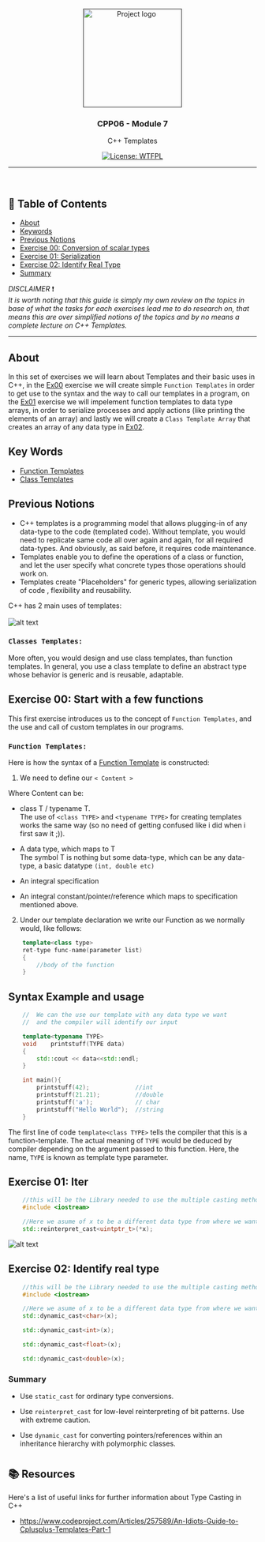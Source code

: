 <p align="center">
  <a href="" rel="noopener">
 <img width=200px height=200px src="https://raw.githubusercontent.com/isocpp/logos/master/cpp_logo.png" alt="Project logo"></a>
</p>

<h3 align="center">CPP06 - Module 7</h3>
<p align="center"> C++ Templates
   <br>
</p>
<div align="center">

[![License: WTFPL](https://img.shields.io/badge/License-WTFPL-brightgreen.svg)](http://www.wtfpl.net/about/)
<!--[![License: CC0-1.0](https://licensebuttons.net/l/zero/1.0/80x15.png)](http://creativecommons.org/publicdomain/zero/1.0/)-->
</div>

---
<br />

## 📝 Table of Contents

- [About](#about)
- [Keywords](#keywords)
- [Previous Notions](#previous-notions)
- [Exercise 00: Conversion of scalar types](#ex00)
- [Exercise 01: Serialization](#ex01)
- [Exercise 02: Identify Real Type](#ex02)
- [Summary](#summary)

_DISCLAIMER_ ❗️<br />
_It is worth noting that this guide is simply my own review on the topics in base of what the tasks for each exercises lead me to do research on, that means this are over simplified notions of the topics and by no means a complete lecture on C++ Templates._

---

## About <a name = "about"></a>

In this set of exercises we will learn about Templates and their basic uses in C++, in the [Ex00](#Ex00) exercise we will create simple ```Function Templates``` in order to get use to the syntax and the way to call our templates in a program, on the [Ex01](#Ex01) exercise we will impelement function templates to data type arrays, in order to serialize processes and apply actions (like printing the elements of an array) and lastly we will create a ```Class Template Array``` that creates an array of any data type in  [Ex02](#Ex02).



## Key Words <a name = "Key Notions"></a>

- [Function Templates](#templates)
- [Class Templates](#templates)

## Previous Notions <a name = "Previous notions"></a>

- C++ templates is a programming model that allows plugging-in of any data-type to the code (templated code). Without template, you would need to replicate same code all over again and again, for all required data-types. And obviously, as said before, it requires code maintenance. 
- Templates enable you to define the operations of a class or function, and let the user specify what concrete types those operations should work on.
- Templates create "Placeholders" for generic types, allowing serialization of code , flexibility and reusability.


C++ has 2 main uses of templates:
<br /><br /> ![alt text](https://d1m75rqqgidzqn.cloudfront.net/wp-data/2022/09/15170233/image-8.png)

### ```Classes Templates:```

More often, you would design and use class templates, than function templates. In general, you use a class template to define an abstract type whose behavior is generic and is reusable, adaptable.

## Exercise 00: Start with a few functions <a name = "Ex00"></a>

This first exercise introduces us to the concept of ```Function Templates```, and the use and call of custom templates in our programs.

### ```Function Templates:```

Here is how the syntax of a [Function Template](#functiontemplate) is constructed:

1. We need to define our ```< Content >``` 

Where Content can be:
- class T / typename T. \
The use of ```<class TYPE>``` and ```<typename TYPE>``` for creating templates works the same way (so no need of getting confused like i did when i first saw it ;)).

- A data type, which maps to T\
The symbol T is nothing but some data-type, which can be any data-type, a basic datatype ```(int, double etc)```
- An integral specification
- An integral constant/pointer/reference which maps to specification mentioned above. 

2. Under our template declaration we write our Function as we normally would, like follows:
```c++
	template<class type>
	ret-type func-name(parameter list)
	{
		//body of the function
	}
```

## Syntax Example and usage
```c++
	//	We can the use our template with any data type we want 
	//	and the compiler will identify our input

	template<typename TYPE>
	void	printstuff(TYPE data)
	{
		std::cout << data<<std::endl;
	}

	int main(){
		printstuff(42);				//int
		printstuff(21.21);			//double
		printstuff('a');			// char
		printstuff("Hello World");	//string
	}
```
The first line of code ```template<class TYPE>```
tells the compiler that this is a function-template. The actual meaning of ```TYPE``` would be deduced by compiler depending on the argument passed to this function. Here, the name, ```TYPE``` is known as template type parameter.


## Exercise 01: Iter <a name = "Ex01"></a>


```c++
	//this will be the Library needed to use the multiple casting methods
	#include <iostream>

	//Here we asume of x to be a different data type from where we want to cast
	std::reinterpret_cast<uintptr_t>(*x);

```
![alt text](https://i.imgflip.com/6uk77j.jpg)

## Exercise 02: Identify real type <a name = "Ex02"></a>


```c++
	//this will be the Library needed to use the multiple casting methods
	#include <iostream>

	//Here we asume of x to be a different data type from where we want to cast
	std::dynamic_cast<char>(x);

	std::dynamic_cast<int>(x);

	std::dynamic_cast<float>(x);

	std::dynamic_cast<double>(x);
```

### Summary

- Use ```static_cast``` for ordinary type conversions.

- Use ```reinterpret_cast``` for low-level reinterpreting of bit patterns. Use with extreme caution.

- Use ```dynamic_cast``` for converting pointers/references within an inheritance hierarchy  with polymorphic classes.

#

## 📚 Resources <a name = "usage"></a>

Here's a list of useful links for further information about Type Casting in C++

- https://www.codeproject.com/Articles/257589/An-Idiots-Guide-to-Cplusplus-Templates-Part-1
